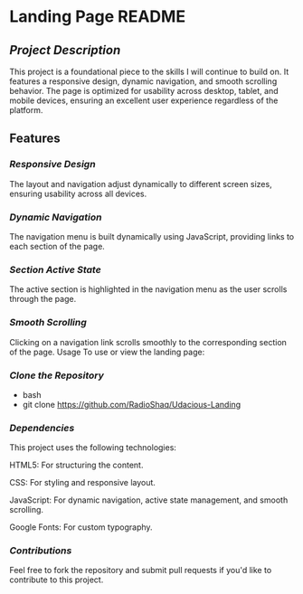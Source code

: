 # Landing Page README

## *Project Description*
This project is a foundational piece to the skills I will continue to build on. It features a responsive design, dynamic navigation, and smooth scrolling behavior. The page is optimized for usability across desktop, tablet, and mobile devices, ensuring an excellent user experience regardless of the platform.

## Features

### *Responsive Design*
The layout and navigation adjust dynamically to different screen sizes, ensuring usability across all devices.

### *Dynamic Navigation*
The navigation menu is built dynamically using JavaScript, providing links to each section of the page.

### *Section Active State*
The active section is highlighted in the navigation menu as the user scrolls through the page.

### *Smooth Scrolling*
Clicking on a navigation link scrolls smoothly to the corresponding section of the page.
Usage
To use or view the landing page:

### *Clone the Repository*

- bash 
- git clone https://github.com/RadioShaq/Udacious-Landing

### *Dependencies*

This project uses the following technologies:

HTML5: For structuring the content.

CSS: For styling and responsive layout.

JavaScript: For dynamic navigation, active state management, and smooth scrolling.

Google Fonts: For custom typography.

### *Contributions*

Feel free to fork the repository and submit pull requests if you'd like to contribute to this project.